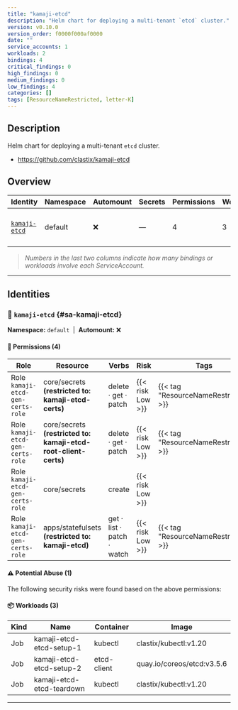 ```yaml
---
title: "kamaji-etcd"
description: "Helm chart for deploying a multi-tenant `etcd` cluster."
version: v0.10.0
version_order: f0000f000af0000
date: ""
service_accounts: 1
workloads: 2
bindings: 4
critical_findings: 0
high_findings: 0
medium_findings: 0
low_findings: 4
categories: []
tags: [ResourceNameRestricted, letter-K]
---
```


## Description

Helm chart for deploying a multi-tenant `etcd` cluster.

- https://github.com/clastix/kamaji-etcd

## Overview

| Identity                         | Namespace | Automount | Secrets | Permissions | Workloads | Risk               |
| -------------------------------- | --------- | --------- | ------- | ----------- | --------- | ------------------ |
| [`kamaji-etcd`](#sa-kamaji-etcd) | default   | ❌        | —       | 4           | 3         | {{< risk "Low" >}} |

> _Numbers in the last two columns indicate how many bindings or workloads involve each ServiceAccount._

---

## Identities

### 🤖 `kamaji-etcd` {#sa-kamaji-etcd}

**Namespace:** `default`  |  **Automount:** ❌

#### 🔑 Permissions (4)

| Role                              | Resource                                                        | Verbs                      | Risk             | Tags                                 |
| --------------------------------- | --------------------------------------------------------------- | -------------------------- | ---------------- | ------------------------------------ |
| Role `kamaji-etcd-gen-certs-role` | core/secrets **(restricted to: kamaji-etcd-certs)**             | delete · get · patch       | {{< risk Low >}} | {{< tag "ResourceNameRestricted" >}} |
| Role `kamaji-etcd-gen-certs-role` | core/secrets **(restricted to: kamaji-etcd-root-client-certs)** | delete · get · patch       | {{< risk Low >}} | {{< tag "ResourceNameRestricted" >}} |
| Role `kamaji-etcd-gen-certs-role` | core/secrets                                                    | create                     | {{< risk Low >}} |                                      |
| Role `kamaji-etcd-gen-certs-role` | apps/statefulsets **(restricted to: kamaji-etcd)**              | get · list · patch · watch | {{< risk Low >}} | {{< tag "ResourceNameRestricted" >}} |

#### ⚠️ Potential Abuse (1)

The following security risks were found based on the above permissions:

#### 📦 Workloads (3)

| Kind | Name                      | Container   | Image                      |
| ---- | ------------------------- | ----------- | -------------------------- |
| Job  | kamaji-etcd-etcd-setup-1  | kubectl     | clastix/kubectl:v1.20      |
| Job  | kamaji-etcd-etcd-setup-2  | etcd-client | quay.io/coreos/etcd:v3.5.6 |
| Job  | kamaji-etcd-etcd-teardown | kubectl     | clastix/kubectl:v1.20      |

---
